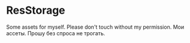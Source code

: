 # ResStorage
Some assets for myself. Please don't touch without my permission.
Мои ассеты. Прошу без спроса не трогать.
